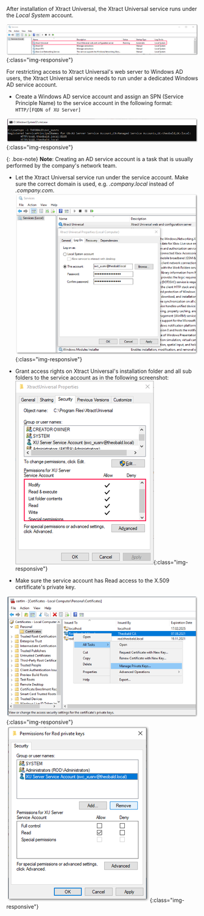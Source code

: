After installation of Xtract Universal, the Xtract Universal service runs under the *Local System* account.

![xu service account](/img/content/xu/xu-service-account.png){:class="img-responsive"}

For restricting access to Xtract Universal's web server to Windows AD users, the Xtract Universal service needs to run under a dedicated Windows AD service account.

- Create a Windows AD service account and assign an SPN (Service Principle Name) to the service account in the following format: ```HTTP/[FQDN of XU Server]```

![xu service account SPN](/img/content/xu/xu-service-account-SPN.png){:class="img-responsive"}

{: .box-note}
**Note**: Creating an AD service account is a task that is usually performed by the company's network team.


- Let the Xtract Universal service run under the service account. Make sure the correct domain is used, e.g. *.company.local* instead of *.company.com*.
![xu service account services](/img/content/xu/xu-service-account-services.png){:class="img-responsive"}


- Grant access rights on Xtract Universal's installation folder and all sub folders to the service account as in the following screenshot:
![xu service account permissions](/img/content/xu/xu-service-account-permissions.png){:class="img-responsive"}

- Make sure the service account has Read access to the X.509 certificate's private key.

![xu service account private key 1](/img/content/xu/xu-service-account-privatekey_1.png){:class="img-responsive"}
![xu service account private key 2](/img/content/xu/xu-service-account-privatekey_2.png){:class="img-responsive"}





